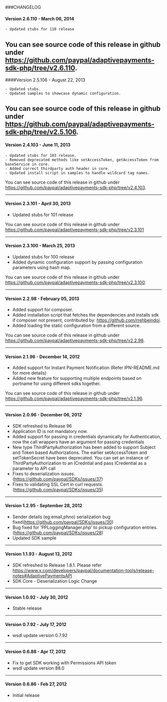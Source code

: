 ###CHANGELOG
#### Version 2.6.110 - March 06, 2014
 
	- Updated stubs for 110 release 
	
You can see source code of this release in github under https://github.com/paypal/adaptivepayments-sdk-php/tree/v2.6.110.
--------------------------------------------------------------------------------------------------

####Version 2.5.106 - August 22, 2013
 
	- Updated stubs.
	- Updated samples to showcase dynamic configuration. 
	
You can see source code of this release in github under https://github.com/paypal/adaptivepayments-sdk-php/tree/v2.5.106.
--------------------------------------------------------------------------------------------------

#### Version 2.4.103 - June 11, 2013
 
	- Updated stubs for 103 release.
	- Removed deprecated methods like setAccessToken, getAccessToken from baseService in core.
    - Added correct thirdparty auth header in core.
	- Updated install script in samples to handle wildcard tag names. 
	
You can see source code of this release in github under https://github.com/paypal/adaptivepayments-sdk-php/tree/v2.4.103.

--------------------------------------------------------------------------------------------------

#### Version 2.3.101 - April 30, 2013

   - Updated stubs for 101 release

You can see source code of this release in github under https://github.com/paypal/adaptivepayments-sdk-php/tree/v2.3.101

--------------------------------------------------------------------------------------------------

#### Version 2.3.100 - March 25, 2013
 
   - Updated stubs for 100 release
   - Added dynamic configuration support by passing configuration parameters using hash map.
	
You can see source code of this release in github under https://github.com/paypal/adaptivepayments-sdk-php/tree/v2.3.100.

--------------------------------------------------------------------------------------------------

#### Version 2.2.98 - February 05, 2013
 
   - Added support for composer.
   - Added installation script that fetches the dependencies and installs sdk if composer not present, contributed by: https://github.com/rrehbeindoi.
   - Added loading the static configuration from a different source.
	
You can see source code of this release in github under https://github.com/paypal/adaptivepayments-sdk-php/tree/v2.2.98.

--------------------------------------------------------------------------------------------------

#### Version 2.1.96 - December 14, 2012
 
   - Added support for Instant Payment Notification (Refer IPN-README.md for more details)
   - Added new feature for supporting multiple endpoints based on portname for using different sdks together.
	
You can see source code of this release in github under https://github.com/paypal/adaptivepayments-sdk-php/tree/v2.1.96.

--------------------------------------------------------------------------------------------------

#### Version 2.0.96 - December 06, 2012
 
   - SDK refreshed to Release 96
   - Application ID is not mandatory now.
   - Added support for passing in credentials dynamically for Authentication, now the call 
     wrappers have an argument for passing credentials
   - New type ThirdPartyAuthorization has been added to support Subject and Token based Authorizations. The earlier
     setAccessToken and setTokenSecret have been deprecated. You can set an instance of ThirdPartyAuthorization to an 
     ICredntial and pass ICredential as a parameter to  API call
   - Fixes to deserialization issues.(https://github.com/paypal/SDKs/issues/37) 
   - Fixes to validating SSL Cert in curl requests.(https://github.com/paypal/SDKs/issues/35) 
	
--------------------------------------------------------------------------------------------------

#### Version 1.2.95 - September 28, 2012
 
   - Sender details (eg:email,phno) serialization bug fixed(https://github.com/paypal/SDKs/issues/30)
   - Bug fixed for 'PPLoggingManager.php' to pickup configuration entries.(https://github.com/paypal/SDKs/issues/28)
   - Updated SDK sample
	
--------------------------------------------------------------------------------------------------

#### Version 1.1.93 - August 13, 2012
 
   - SDK refreshed to Release 1.8.1. Please refer https://www.x.com/developers/paypal/documentation-tools/release-notes#AdaptivePaymentsAPI
   - SDK Core - Deserialization Logic Change

--------------------------------------------------------------------------------------------------

#### Version 1.0.92 - July 30, 2012
 
   - Stable release

-------------------------------------------------------------------------------------------------

#### Version 0.7.92 - July 17, 2012 

   - wsdl update version 0.7.92

-------------------------------------------------------------------------------------------------
	
#### Version 0.6.88 - Apr 17, 2012

   - Fix to get SDK working with Permissions API token
   - wsdl update version 88.0

-------------------------------------------------------------------------------------------------------

#### Version 0.6.86  - Feb 27, 2012

   - Initial release